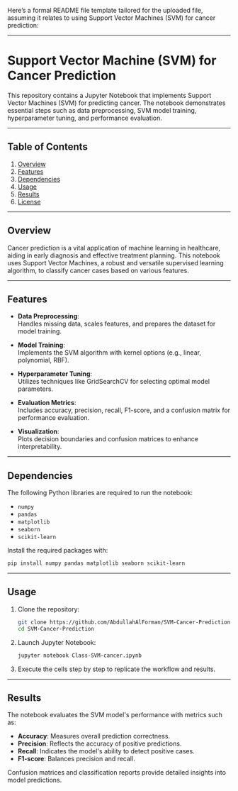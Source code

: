 Here’s a formal README file template tailored for the uploaded file, assuming it relates to using Support Vector Machines (SVM) for cancer prediction:

---

# Support Vector Machine (SVM) for Cancer Prediction

This repository contains a Jupyter Notebook that implements Support Vector Machines (SVM) for predicting cancer. The notebook demonstrates essential steps such as data preprocessing, SVM model training, hyperparameter tuning, and performance evaluation.

---

## Table of Contents

1. [Overview](#overview)  
2. [Features](#features)  
3. [Dependencies](#dependencies)  
4. [Usage](#usage)  
5. [Results](#results)  
6. [License](#license)

---

## Overview

Cancer prediction is a vital application of machine learning in healthcare, aiding in early diagnosis and effective treatment planning. This notebook uses Support Vector Machines, a robust and versatile supervised learning algorithm, to classify cancer cases based on various features.

---

## Features

- **Data Preprocessing**:  
  Handles missing data, scales features, and prepares the dataset for model training.

- **Model Training**:  
  Implements the SVM algorithm with kernel options (e.g., linear, polynomial, RBF).

- **Hyperparameter Tuning**:  
  Utilizes techniques like GridSearchCV for selecting optimal model parameters.

- **Evaluation Metrics**:  
  Includes accuracy, precision, recall, F1-score, and a confusion matrix for performance evaluation.

- **Visualization**:  
  Plots decision boundaries and confusion matrices to enhance interpretability.

---

## Dependencies

The following Python libraries are required to run the notebook:

- `numpy`  
- `pandas`  
- `matplotlib`  
- `seaborn`  
- `scikit-learn`  

Install the required packages with:
```bash
pip install numpy pandas matplotlib seaborn scikit-learn
```

---

## Usage

1. Clone the repository:
   ```bash
   git clone https://github.com/AbdullahAlForman/SVM-Cancer-Prediction.git
   cd SVM-Cancer-Prediction
   ```

2. Launch Jupyter Notebook:
   ```bash
   jupyter notebook Class-SVM-cancer.ipynb
   ```

3. Execute the cells step by step to replicate the workflow and results.

---

## Results

The notebook evaluates the SVM model's performance with metrics such as:  
- **Accuracy**: Measures overall prediction correctness.  
- **Precision**: Reflects the accuracy of positive predictions.  
- **Recall**: Indicates the model's ability to detect positive cases.  
- **F1-score**: Balances precision and recall.  

Confusion matrices and classification reports provide detailed insights into model predictions.
